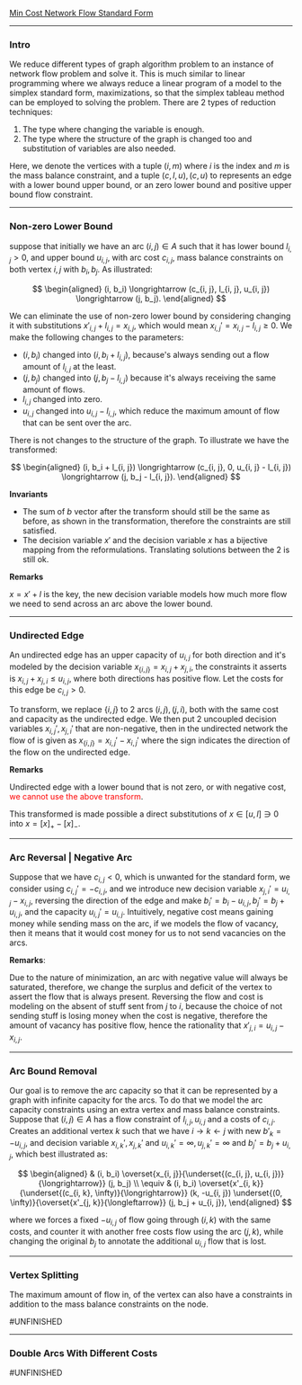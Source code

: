 [Min Cost Network Flow Standard Form](Min%20Cost%20Network%20Flow%20Standard%20Form.md)

---
### **Intro**

We reduce different types of graph algorithm problem to an instance of network flow problem and solve it. This is much similar to linear programming where we always reduce a linear program of a model to the simplex standard form, maximizations, so that the simplex tableau method can be employed to solving the problem. There are 2 types of reduction techniques: 
1. The type where changing the variable is enough. 
2. The type where the structure of the graph is changed too and substitution of variables are also needed. 

Here, we denote the vertices with a tuple $(i, m)$ where $i$ is the index and $m$ is the mass balance constraint, and a tuple $(c, l, u), (c, u)$ to represents an edge with a lower bound upper bound, or an zero lower bound and positive upper bound flow constraint. 

---
### **Non-zero Lower Bound**

suppose that initially we have an arc $(i, j)\in A$ such that it has lower bound $l_{i, j} > 0$, and upper bound $u_{i, j}$, with arc cost $c_{i, j}$, mass balance constraints on both vertex $i, j$ with $b_i, b_j$. As illustrated: 

$$
\begin{aligned}
    (i, b_i) \longrightarrow (c_{i, j}, l_{i, j}, u_{i, j}) \longrightarrow (j, b_j).
\end{aligned}
$$

We can eliminate the use of non-zero lower bound by considering changing it with substitutions $x'_{i, j} + l_{i, j} = x_{i, j}$, which would mean $x_{i, j}' = x_{i, j} - l_{i, j} \ge 0$. We make the following changes to the parameters: 

* $(i, b_i)$ changed into $(i, b_i + l_{i, j})$, because's always sending out a flow amount of $l_{i, j}$ at the least. 
* $(j, b_j)$ changed into $(j, b_j - l_{i, j})$ because it's always receiving the same amount of flows. 
* $l_{i, j}$ changed into zero. 
* $u_{i, j}$ changed into $u_{i, j} - l_{i,j}$, which reduce the maximum amount of flow that can be sent over the arc. 

There is not changes to the structure of the graph. To illustrate we have the transformed: 

$$
\begin{aligned}
    (i, b_i + l_{i, j}) \longrightarrow (c_{i, j}, 0, u_{i, j} - l_{i, j}) \longrightarrow (j, b_j - l_{i, j}).
\end{aligned}
$$

**Invariants**
- The sum of $b$ vector after the transform should still be the same as before, as shown in the transformation, therefore the constraints are still satisfied. 
- The decision variable $x'$ and the decision variable $x$ has a bijective mapping from the reformulations. Translating solutions between the 2 is still ok. 

**Remarks**

$x = x' + l$ is the key, the new decision variable models how much more flow we need to send across an arc above the lower bound. 


---
### **Undirected Edge**
An undirected edge has an upper capacity of $u_{i, j}$ for both direction and it's modeled by the decision variable $x_{\{i, j\}} = x_{i, j} + x_{j, i}$, the constraints it asserts is $x_{i, j} + x_{j, i} \le u_{i, j}$, where both directions has positive flow. Let the costs for this edge be $c_{i, j} > 0$. 

To transform, we replace $\{i, j\}$ to 2 arcs $(i, j), (j, i)$, both with the same cost and capacity as the undirected edge. We then put 2 uncoupled decision variables $x_{i, j}', x_{j, i}'$ that are non-negative, then in the undirected network the flow of is given as $x_{\{i, j\}} = x_{i, j}' - x_{i, j}'$ where the sign indicates the direction of the flow on the undirected edge. 


**Remarks**

Undirected edge with a lower bound that is not zero, or with negative cost, <span style="color:red">we cannot use the above transform</span>. 

This transformed is made possible a direct substitutions of $x\in [u, l]\ni 0$ into $x = [x]_+ - [x]_-$. 

---
### **Arc Reversal | Negative Arc**

Suppose that we have $c_{i, j} < 0$, which is unwanted for the standard form, we consider using $c_{i, j}' = -c_{i, j}$, and we introduce new decision variable $x_{j,i}' = u_{i, j} - x_{i, j}$, reversing the direction of the edge and make $b_i' = b_i - u_{i, j}, b_j' = b_j + u_{i, j}$, and the capacity $u_{i, j}' = u_{i, j}$. Intuitively, negative cost means gaining money while sending mass on the arc, if we models the flow of vacancy, then it means that it would cost money for us to not send vacancies on the arcs.  


**Remarks**:

Due to the nature of minimization, an arc with negative value will always be saturated, therefore, we change the surplus and deficit of the vertex to assert the flow that is always present. Reversing the flow and cost is modeling on the absent of stuff sent from $j$ to $i$, because the choice of not sending stuff is losing money when the cost is negative, therefore the amount of vacancy has positive flow, hence the rationality that $x'_{j, i} = u_{i, j} - x_{i, j}$. 

---
### **Arc Bound Removal**

Our goal is to remove the arc capacity so that it can be represented by a graph with infinite capacity for the arcs. To do that we model the arc capacity constraints using an extra vertex and mass balance constraints. Suppose that $(i, j)\in A$ has a flow constraint of $l_{i, j}, u_{i, j}$ and a costs of $c_{i, j}$. Creates an additional vertex $k$ such that we have $i\rightarrow k \leftarrow j$ with new $b'_{k} = -u_{i, j}$, and decision variable $x_{i,k}', x_{j, k}'$ and $u_{i, k}'= \infty, u_{j, k}'=\infty$ and $b_j'= b_j + u_{i, j}$, which best illustrated as: 

$$
\begin{aligned}
    & (i, b_i)
    \overset{x_{i, j}}{\underset{(c_{i, j}, u_{i, j})}{\longrightarrow}}
    (j, b_j) 
    \\
    \equiv & 
    (i, b_i)
    \overset{x'_{i, k}}{\underset{(c_{i, k}, \infty)}{\longrightarrow}}
    (k, -u_{i, j}) 
    \underset{(0, \infty)}{\overset{x'_{j, k}}{\longleftarrow}}
    (j, b_j + u_{i, j}), 
\end{aligned}
$$

where we forces a fixed $-u_{i, j}$ of flow going through $(i, k)$ with the same costs, and counter it with another free costs flow using the arc $(j, k)$, while changing the original $b_j$ to annotate the additional $u_{i, j}$ flow that is lost. 


---
### **Vertex Splitting**

The maximum amount of flow in, of the vertex can also have a constraints in addition to the mass balance constraints on the node. 

#UNFINISHED 

---
### **Double Arcs With Different Costs**

#UNFINISHED
